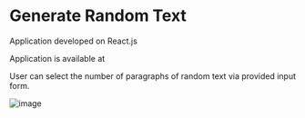 # Generate Random Text

Application developed on React.js

Application is available at 

User can select the number of paragraphs of random text via provided input form.

![image](https://user-images.githubusercontent.com/107784718/183643139-7b5d8f6a-419c-4c71-a4f6-e6e0f95c33d0.png)
